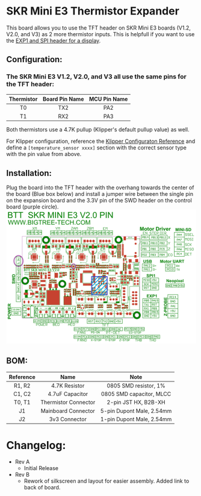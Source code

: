 # SKR Mini E3 Thermistor Expander

This board allows you to use the TFT header on SKR Mini E3 boards (V1.2, V2.0, and V3) as 2 more thermistor inputs.
This is helpfull if you want to use the [EXP1 and SPI header for a display](https://github.com/VoronDesign/Voron-Hardware/tree/master/SKR-Mini_Screen_Adaptor).

## Configuration:

### The SKR Mini E3 V1.2, V2.0, and V3 all use the same pins for the TFT header:
| Thermistor | Board Pin Name | MCU Pin Name |
|      :---:      |        :---:         |           :---:            |
| T0 | TX2 | PA2 |
| T1 | RX2 | PA3 |


Both thermistors use a 4.7K pullup (Klipper's default pullup value) as well.

For Klipper configuration, reference the [Klipper Configuraton Reference](https://www.klipper3d.org/Config_Reference.html?h=pullup#temperature_sensor) and define a `[temperature_sensor xxxx]` section with the correct sensor type with the pin value from above.

## Installation:

 Plug the board into the TFT header with the overhang towards the center of the board (Blue box below) and install a jumper wire between the single pin on the expansion board and the 3.3V pin of the SWD header on the control board (purple circle).
![Alt text](/SKR-Mini_TFT_Thermistor_Board/Images/Installation.png?raw=true "Title")

## BOM:
|    Reference    |        Name          |            Note            |
|      :---:      |        :---:         |           :---:            |
| R1, R2          |    4.7K Resistor     |   0805 SMD resistor, 1%    |
| C1, C2          |   4.7uF Capacitor    |  0805 SMD capacitor, MLCC  |
| T0, T1          | Thermistor Connector |    2-pin JST HX, B2B-XH    |
| J1              | Mainboard Connector  |  5-pin Dupont Male, 2.54mm |
| J2              |    3v3 Connector     |  1-pin Dupont Male, 2.54mm |

# Changelog:
- Rev A
  - Initial Release
- Rev B
  - Rework of silkscreen and layout for easier assembly. Added link to back of board.
